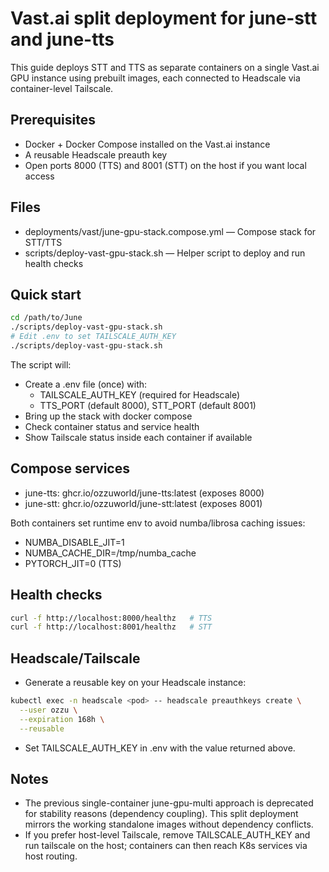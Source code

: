 # Vast.ai split deployment for june-stt and june-tts

This guide deploys STT and TTS as separate containers on a single Vast.ai GPU instance using prebuilt images, each connected to Headscale via container-level Tailscale.

## Prerequisites
- Docker + Docker Compose installed on the Vast.ai instance
- A reusable Headscale preauth key
- Open ports 8000 (TTS) and 8001 (STT) on the host if you want local access

## Files
- deployments/vast/june-gpu-stack.compose.yml — Compose stack for STT/TTS
- scripts/deploy-vast-gpu-stack.sh — Helper script to deploy and run health checks

## Quick start

```bash
cd /path/to/June
./scripts/deploy-vast-gpu-stack.sh
# Edit .env to set TAILSCALE_AUTH_KEY
./scripts/deploy-vast-gpu-stack.sh
```

The script will:
- Create a .env file (once) with:
  - TAILSCALE_AUTH_KEY (required for Headscale)
  - TTS_PORT (default 8000), STT_PORT (default 8001)
- Bring up the stack with docker compose
- Check container status and service health
- Show Tailscale status inside each container if available

## Compose services
- june-tts: ghcr.io/ozzuworld/june-tts:latest (exposes 8000)
- june-stt: ghcr.io/ozzuworld/june-stt:latest (exposes 8001)

Both containers set runtime env to avoid numba/librosa caching issues:
- NUMBA_DISABLE_JIT=1
- NUMBA_CACHE_DIR=/tmp/numba_cache
- PYTORCH_JIT=0 (TTS)

## Health checks
```bash
curl -f http://localhost:8000/healthz   # TTS
curl -f http://localhost:8001/healthz   # STT
```

## Headscale/Tailscale
- Generate a reusable key on your Headscale instance:
```bash
kubectl exec -n headscale <pod> -- headscale preauthkeys create \
  --user ozzu \
  --expiration 168h \
  --reusable
```
- Set TAILSCALE_AUTH_KEY in .env with the value returned above.

## Notes
- The previous single-container june-gpu-multi approach is deprecated for stability reasons (dependency coupling). This split deployment mirrors the working standalone images without dependency conflicts.
- If you prefer host-level Tailscale, remove TAILSCALE_AUTH_KEY and run tailscale on the host; containers can then reach K8s services via host routing.
